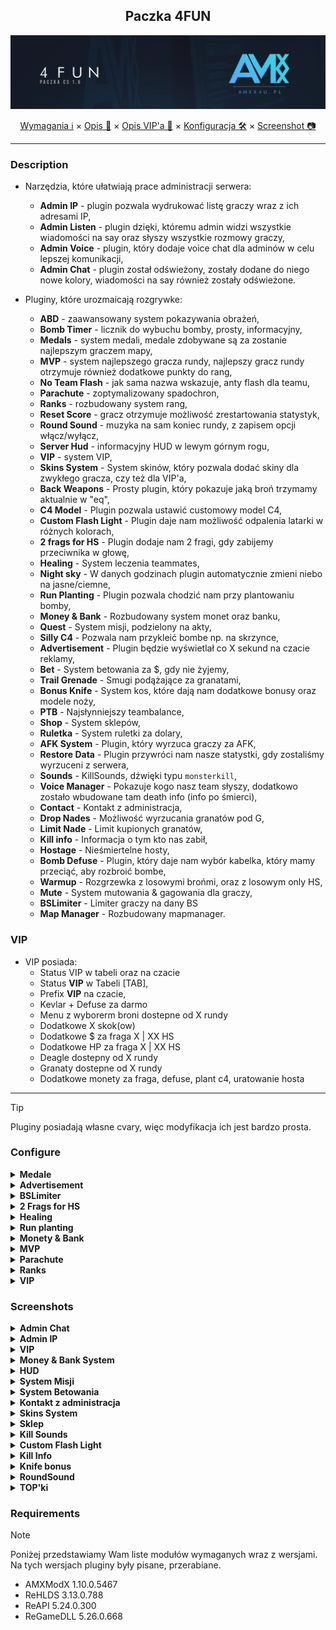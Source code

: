 <div align="center">

## Paczka 4FUN

<img src="https://github.com/AMXX4u/4FUN/blob/main/assets/main/banner.png"></img>

</div>

<p align="center">
  <a href="#requirements">Wymagania ℹ</a> ×
  <a href="#description">Opis 📄</a> ×
  <a href="#vip">Opis VIP'a 📝</a> ×
  <a href="#configure">Konfiguracja 🛠</a> ×
  <a href="#screenshots">Screenshot 📷</a>
</p>

---

### Description 
- Narzędzia, które ułatwiają prace administracji serwera:
  - **Admin IP** - plugin pozwala wydrukować listę graczy wraz z ich adresami IP,
  - **Admin Listen** - plugin dzięki, któremu admin widzi wszystkie wiadomości na say oraz słyszy wszystkie rozmowy graczy,
  - **Admin Voice** - plugin, który dodaje voice chat dla adminów w celu lepszej komunikacji,
  - **Admin Chat** - plugin został odświeżony, zostały dodane do niego nowe kolory, wiadomości na say również zostały odświeżone.

- Pluginy, które urozmaicają rozgrywke:
  - **ABD** - zaawansowany system pokazywania obrażeń,
  - **Bomb Timer** - licznik do wybuchu bomby, prosty, informacyjny,
  - **Medals** - system medali, medale zdobywane są za zostanie najlepszym graczem mapy,
  - **MVP** - system najlepszego gracza rundy, najlepszy gracz rundy otrzymuje również dodatkowe punkty do rang,
  - **No Team Flash** - jak sama nazwa wskazuje, anty flash dla teamu,
  - **Parachute** - zoptymalizowany spadochron,
  - **Ranks** - rozbudowany system rang,
  - **Reset Score** - gracz otrzymuje możliwość zrestartowania statystyk,
  - **Round Sound** - muzyka na sam koniec rundy, z zapisem opcji włącz/wyłącz,
  - **Server Hud** - informacyjny HUD w lewym górnym rogu,
  - **VIP** - system VIP,
  - **Skins System** - System skinów, który pozwala dodać skiny dla zwykłego gracza, czy też dla VIP'a,
  - **Back Weapons** - Prosty plugin, który pokazuje jaką broń trzymamy aktualnie w "eq",
  - **C4 Model** - Plugin pozwala ustawić customowy model C4,
  - **Custom Flash Light** - Plugin daje nam możliwość odpalenia latarki w różnych kolorach,
  - **2 frags for HS** - Plugin dodaje nam 2 fragi, gdy zabijemy przeciwnika w głowę,
  - **Healing** - System leczenia teammates,
  - **Night sky** - W danych godzinach plugin automatycznie zmieni niebo na jasne/ciemne,
  - **Run Planting** - Plugin pozwala chodzić nam przy plantowaniu bomby,
  - **Money & Bank** - Rozbudowany system monet oraz banku,
  - **Quest** - System misji, podzielony na akty,
  - **Silly C4** - Pozwala nam przykleić bombe np. na skrzynce,
  - **Advertisement** - Plugin będzie wyświetlał co X sekund na czacie reklamy,
  - **Bet** - System betowania za $, gdy nie żyjemy,
  - **Trail Grenade** - Smugi podążające za granatami,
  - **Bonus Knife** - System kos, które dają nam dodatkowe bonusy oraz modele noży,
  - **PTB** - Najsłynniejszy teambalance,
  - **Shop** - System sklepów,
  - **Ruletka** - System ruletki za dolary,
  - **AFK System** - Plugin, który wyrzuca graczy za AFK,
  - **Restore Data** - Plugin przywróci nam nasze statystki, gdy zostaliśmy wyrzuceni z serwera,
  - **Sounds** - KillSounds, dźwięki typu `monsterkill`,
  - **Voice Manager** - Pokazuje kogo nasz team słyszy, dodatkowo zostało wbudowane tam death info (info po śmierci),
  - **Contact** - Kontakt z administracja,
  - **Drop Nades** - Możliwość wyrzucania granatów pod G,
  - **Limit Nade** - Limit kupionych granatów,
  - **Kill info** - Informacja o tym kto nas zabił,
  - **Hostage** - Nieśmiertelne hosty,
  - **Bomb Defuse** - Plugin, który daje nam wybór kabelka, który mamy przeciąć, aby rozbroić bombe,
  - **Warmup** - Rozgrzewka z losowymi brońmi, oraz z losowym only HS,
  - **Mute** - System mutowania & gagowania dla graczy,
  - **BSLimiter** - Limiter graczy na dany BS
  - **Map Manager** - Rozbudowany mapmanager.


### VIP
- VIP posiada:
  - Status VIP w tabeli oraz na czacie
  - Status **VIP** w Tabeli [TAB],
  - Prefix **VIP** na czacie,
  - Kevlar + Defuse za darmo
  - Menu z wyborerm broni dostepne od X rundy
  - Dodatkowe X skok(ow)
  - Dodatkowe $ za fraga X | XX HS
  - Dodatkowe HP za fraga X | XX HS
  - Deagle dostepny od X rundy
  - Granaty dostepne od X rundy
  - Dodatkowe monety za fraga, defuse, plant c4, uratowanie hosta

--- 

> [!TIP]
> Pluginy posiadają własne cvary, więc modyfikacja ich jest bardzo prosta.

### Configure

<details>
  <summary><b>Medale</b></summary>

```cfg
  - amxx4u_medals_host "localhost"
  - amxx4u_medals_user "root"
  - amxx4u_medals_pass "pass"
  - amxx4u_medals_data "database"
  - amxx4u_medals_players "4"
    - Od ilu graczy mają być rozdawane medale?
  - amxx4u_medals_map "10.0"
    - Ile czasu przed zmianą mapy mają być rozdawane medale?
```
</details>

<details>
  <summary><b>Advertisement</b></summary>

```cfg
  - amxx4u_advertisement_time "120"
    - Co ile sekund ma pojawiać się reklama na czacie?
```
</details>

<details>
  <summary><b>BSLimiter</b></summary>

```cfg
  - amxx4u_bsl_min "4"
    - Od ilu graczy pozwalać grać na każdym BS?
```
</details>

<details>
  <summary><b>2 Frags for HS</b></summary>

```cfg
  - amxx4u_hs_kill "1"
    - Ile dodatkowo dawać fragów za zabójstwo HS?
```
</details>


<details>
  <summary><b>Healing</b></summary>

```cfg
  - amxx4u_heal_time "1.25"
    - Co ile sekund można leczyć osobe z Twojego teamu?
  - amxx4u_heal_distance "80.0"
    - Z jakiej odległości można leczyć?
  - amxx4u_heal_health "5"
    - Po ile HP będzie dostawać osoba, która jest leczona?
  - amxx4u_heal_count "5"
    - Ile osób może leczyć dana osobe?
```
</details>

<details>
  <summary><b>Run planting</b></summary>

```cfg
  - amxx4u_planting_speed "100.0"
    - Jaką prędkość może osiągnąć gracz plantujący C4?
```
</details>

<details>
  <summary><b>Monety & Bank</b></summary>

```cfg
  - amxx4u_money__host "localhost"
  - amxx4u_money_user "root"
  - amxx4u_money_pass "pass"
  - amxx4u_money_data "database"

  - amxx4u_bank_transfer_limit "5000"
    - Dzienny limit przesyłania monet
  - amxx4u_money_kill "1"
    - Ile monet otrzymuje gracz za zabójstwo?
  - amxx4u_money_kill_hs "2"
    - Ile monet otrzymuje gracz za zabójstwo HS?
  - amxx4u_money_planted "1"
    - Ile monet otrzymuje gracz za podłożenie C4?
  - amxx4u_money_defused "1"
    - Ile monet otrzymuje gracz za rozbrojenie C4?
  - amxx4u_money_hostage_rescue "1"
    - Ile monet otrzymuje gracz za uratowanie hosta?
  - amxx4u_money_round_winner "1"
    - Ile monet otrzymuje gracz za wygranie rundy?
```
</details>


<details>
  <summary><b>MVP</b></summary>

```cfg
  - mvp_kill_points "1"
    - Ile punktów za zabójstwo gracza
  - mvp_killhs_points "2"
    - Ile punktów za zabójstwo gracza w glowe
  - mvp_planted_points "2"
    - Ile punktów za podłożenie bomby
  - mvp_explode_points "3"
    - Ile punktów za wybuch bomby dla plantującego
  - mvp_defused_points "2"
    - Ile punktów za rozbrojenie bomby
  - mvp_ctwin_points "1"
    - Ile punktów za wygranie rundy przez CT
  - mvp_ttwin_points "1"
    - Ile punktów za wygranie rundy przez TT
  - mvp_reward_points "1"
    - Ile punktów doliczyć do rangi za zostanie MVP
```
</details>

<details>
  <summary><b>Parachute</b></summary>

```cfg
  - amxx4u_parachute_enable "1"
    - Czy spadochron ma być włączony?
  - amxx4u_parachute_team "0"
    - Dla jakiej drużyny ma być spadochron? (0 = WSZYSCY)
  - amxx4u_parachute_speed "-150.0"
    - Jaka ma być prędkość spadania?
```
</details>

<details>
  <summary><b>Ranks</b></summary>

```cfg
  - amxx4u_rank_host "localhost"
  - amxx4u_rank_user "root"
  - amxx4u_rank_pass "pass"
  - amxx4u_rank_data "database"
  - amxx4u_rank_players "4"
    - Od ilu graczy ma dodawać punkty do rangi?
  - amxx4u_rank_pkt_kill "1"
    - Ile punktów ma otrzymywać gracz za zabójstwo?
  - amxx4u_rank_pkt_hs "1"
    - Ile punktów ma otrzymywać gracz za zabójstwo w głowe?
  - amxx4u_rank_pkt_plant "1"
    - Ile punktów ma otrzymać gracz za zaplantowanie C4?
  - amxx4u_rank_pkt_defuse "1"
    - Ile punktów ma otrzymać gracz, który rozbroił C4?
  - amxx4u_rank_pkt_round "1"
    - Ile punktów ma otrzymać drużyna, która wygrała runde?
```
</details>

<details>
  <summary><b>VIP</b></summary>

```cfg
  - vip_player_flag "t"
    - Jaką flagę musi posiadać gracz, aby otrzymać VIP'a?
  - vip_gunmenu_round "3"
    - Od której rundy ma byc wyświetlane menu broni?
  - vip_kill_money "100"
    - Ile dolarów VIP otrzymuje za zabicie gracza?
  - vip_hs_money "200"
    - Ile dolarów VIP otrzymuje za zabicie gracza w głowe?
  - vip_kill_hp "5"
    - Ile HP VIP otrzymuje za zabicie gracza?
  - vip_hs_hp "10"
    - Ile HP VIP otrzymuje za zabicie gracza w głowe?
  - vip_grenade_round "2"
    - Od której rundy VIP ma dostawać granaty?
  - vip_deagle_round "2"
    - Od której rundy VIP ma dostawać deagle?
  - vip_jump_enable "1"
    - Dodatkowe skoki dla VIP'a mają być właczone?
  - vip_jump_num "1"
    - Ile dodatkowych skokow dla VIP'a?
  - vip_money "2"
    - Ile VIP ma otrzymać monet za zabójstwo?
  - vip_money_hs "4"
    - Ile VIP ma otrzymać monet za zabójstwo HS?
  - vip_money_planted "2"
    - Ile VIP ma otrzymać monet za podłożenie bomby?
  - vip_money_defused "2"
    - Ile VIP ma otrzymać monet za rozbrojenie bomby?
  - vip_money_hostage "1"
    - Ile VIP ma otrzymać monet za uratowanie hosta?
```
</details>

### Screenshots

<details>
  <summary><b>Admin Chat</b></summary>
  
- Nowe kolory

  <img src="https://github.com/AMXX4u/4FUN/blob/main/assets/admin/admin_lime_say.png"></img>
  <img src="https://github.com/AMXX4u/4FUN/blob/main/assets/admin/admin_pink_say.png"></img>
  <img src="https://github.com/AMXX4u/4FUN/blob/main/assets/admin/admin_violet_say.png"></img>

- Odświeżone informacje na czacie

  <img src="https://github.com/AMXX4u/4FUN/blob/main/assets/admin/admin_chat_mplayer.png"></img>
  <img src="https://github.com/AMXX4u/4FUN/blob/main/assets/admin/admin_chat_madmin.png"></img>

</details>

<details>
  <summary><b>Admin IP</b></summary>
  
- Menu

  <img src="https://github.com/AMXX4u/4FUN/blob/main/assets/admin/ip.png"></img>

</details>

<details>
  <summary><b>VIP</b></summary>
  
- Opis VIP'a w MOTD.

  <img src="https://github.com/AMXX4u/4FUN/blob/main/assets/vip/motd.png"></img>

- Menu wyboru broni.

  <img src="https://github.com/AMXX4u/4FUN/blob/main/assets/vip/weapon.png"></img>

- Informacja po wyborze broni

  <img src="https://github.com/AMXX4u/4FUN/blob/main/assets/vip/chat.png"></img>
</details>

<details>
  <summary><b>Money & Bank System</b></summary>
  
- Menu

  <img src="https://github.com/AMXX4u/4FUN/blob/main/assets/money/register.png"></img>
  <img src="https://github.com/AMXX4u/4FUN/blob/main/assets/money/main_menu.png"></img>
  <img src="https://github.com/AMXX4u/4FUN/blob/main/assets/money/pay.png"></img>
  <img src="https://github.com/AMXX4u/4FUN/blob/main/assets/money/withdraw.png"></img>
  
- Inforamcja na czacie

  <img src="https://github.com/AMXX4u/4FUN/blob/main/assets/money/chat_1.png"></img>
  <img src="https://github.com/AMXX4u/4FUN/blob/main/assets/money/chat_2.png"></img>
</details>

<details>
  <summary><b>HUD</b></summary>
  
- Główny HUD

  <img src="https://github.com/AMXX4u/4FUN/blob/main/assets/other/hud.png"></img>
</details>

<details>
  <summary><b>System Misji</b></summary>
  
- Menu główne

  <img src="https://github.com/AMXX4u/4FUN/blob/main/assets/questy/main.png"></img>
  <img src="https://github.com/AMXX4u/4FUN/blob/main/assets/bet/act_x.png"></img>
  <img src="https://github.com/AMXX4u/4FUN/blob/main/assets/bet/questy_select.png"></img>
  
- Informacje na czacie

  <img src="https://github.com/AMXX4u/4FUN/blob/main/assets/bet/chat.png"></img>
  <img src="https://github.com/AMXX4u/4FUN/blob/main/assets/bet/chat_0.png"></img>
  <img src="https://github.com/AMXX4u/4FUN/blob/main/assets/bet/chat_2.png"></img>
</details>

<details>
  <summary><b>System Betowania</b></summary>
  
- Menu główne

  <img src="https://github.com/AMXX4u/4FUN/blob/main/assets/bet/menu_1.png"></img>
  <img src="https://github.com/AMXX4u/4FUN/blob/main/assets/bet/menu_2.png"></img>
  
- Informacje na czacie

  <img src="https://github.com/AMXX4u/4FUN/blob/main/assets/bet/chat.png"></img>
  <img src="https://github.com/AMXX4u/4FUN/blob/main/assets/bet/chat_2.png"></img>
  <img src="https://github.com/AMXX4u/4FUN/blob/main/assets/bet/chat_3.png"></img>
  <img src="https://github.com/AMXX4u/4FUN/blob/main/assets/bet/chat_4.png"></img>
  <img src="https://github.com/AMXX4u/4FUN/blob/main/assets/bet/chat_5.png"></img>
</details>

<details>
  <summary><b>Kontakt z administracja</b></summary>
  
- MOTD

  <img src="https://github.com/AMXX4u/4FUN/blob/main/assets/contact/contact.png"></img>
  
- Menu

  <img src="https://github.com/AMXX4u/4FUN/blob/main/assets/contact/menu.png"></img>

- Konsola

  <img src="https://github.com/AMXX4u/4FUN/blob/main/assets/contact/console.png"></img>

- Inforamcja na czacie

  <img src="https://github.com/AMXX4u/4FUN/blob/main/assets/contact/chat.png"></img>
</details>

<details>
  <summary><b>Skins System</b></summary>
  
- Menu

  <img src="https://github.com/AMXX4u/4FUN/blob/main/assets/skins/main_menu.png"></img>
  
- Inforamcja na czacie

  <img src="https://github.com/AMXX4u/4FUN/blob/main/assets/killsound/set_skin.png"></img>
</details>

<details>
  <summary><b>Sklep</b></summary>
  
- Menu

  <img src="https://github.com/AMXX4u/4FUN/blob/main/assets/sklep/shop_main.png"></img>
  <img src="https://github.com/AMXX4u/4FUN/blob/main/assets/sklep/shop_doll_1.png"></img>
  <img src="https://github.com/AMXX4u/4FUN/blob/main/assets/sklep/shop_doll_2.png"></img>
  <img src="https://github.com/AMXX4u/4FUN/blob/main/assets/sklep/shop_money.png"></img>
  <img src="https://github.com/AMXX4u/4FUN/blob/main/assets/sklep/shop_prefix.png"></img>

- Inforamcja na czacie

  <img src="https://github.com/AMXX4u/4FUN/blob/main/assets/sklep/set_prefix.png"></img>
</details>

<details>
  <summary><b>Kill Sounds</b></summary>
  
- Menu

  <img src="https://github.com/AMXX4u/4FUN/blob/main/assets/killsound/menu.png"></img>
  
- Inforamcja na czacie

  <img src="https://github.com/AMXX4u/4FUN/blob/main/assets/killsound/chat.png"></img>
</details>

<details>
  <summary><b>Custom Flash Light</b></summary>

  <video src='https://github.com/AMXX4u/4FUN/assets/50671740/7dc8d5d8-ee41-45c8-866d-c38896c0ca1d'>
  
</details>

<details>
  <summary><b>Kill Info</b></summary>
  
- Informacja na czacie

  <img src="https://github.com/AMXX4u/4FUN/blob/main/assets/othe/kill_info.png"></img>

</details>

<details>
  <summary><b>Knife bonus</b></summary>
  
- Menu

  <img src="https://github.com/AMXX4u/4FUN/blob/main/assets/knife/main.png"></img>
  
- Inforamcja na czacie

  <img src="https://github.com/AMXX4u/4FUN/blob/main/assets/knife/chat.png"></img>
</details>

<details>
  <summary><b>RoundSound</b></summary>
  
- Główne menu roundsound

  <img src="https://github.com/AMXX4u/4FUN/blob/main/assets/res/main.png"></img>
  
- Lista utworów

  <img src="https://github.com/AMXX4u/4FUN/blob/main/assets/res/music.png"></img>
</details>

<details>
  <summary><b>TOP'ki</b></summary>
  
- TOP Medale

  <img src="https://github.com/AMXX4u/4FUN/blob/main/assets/other/medal.png"></img>
  
- TOP Rangi

  <img src="https://github.com/AMXX4u/4FUN/blob/main/assets/other/ranks.png"></img>

- TOP 10

  <img src="https://github.com/AMXX4u/4FUN/blob/main/assets/other/top10-.png"></img>
</details>

### Requirements 
> [!NOTE]  
> Poniżej przedstawiamy Wam liste modułów wymaganych wraz z wersjami. Na tych wersjach pluginy były pisane, przerabiane.

- AMXModX 1.10.0.5467
- ReHLDS 3.13.0.788
- ReAPI 5.24.0.300
- ReGameDLL 5.26.0.668
